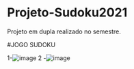 # Projeto-Sudoku2021
Projeto em dupla realizado no semestre. 

#JOGO SUDOKU

1-![image](https://github.com/KALITARDS/Projeto-Sudoku2021/assets/69363605/b8f74c90-f534-4751-b294-4044a68d52dc)
2 -![image](https://github.com/KALITARDS/Projeto-Sudoku2021/assets/69363605/2eef7af5-ec98-4d59-adf9-58b84852168f)


